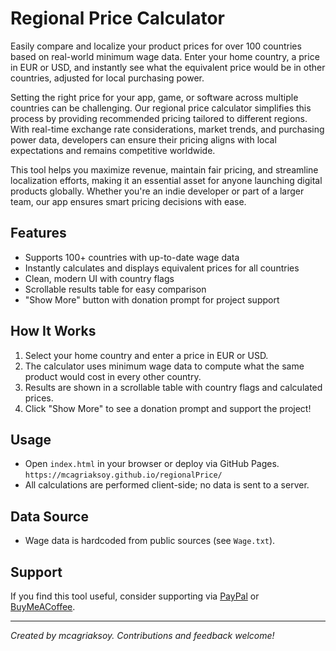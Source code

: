 # Regional Price Calculator

Easily compare and localize your product prices for over 100 countries based on real-world minimum wage data. Enter your home country, a price in EUR or USD, and instantly see what the equivalent price would be in other countries, adjusted for local purchasing power.

Setting the right price for your app, game, or software across multiple countries can be challenging. Our regional price calculator simplifies this process by providing recommended pricing tailored to different regions. With real-time exchange rate considerations, market trends, and purchasing power data, developers can ensure their pricing aligns with local expectations and remains competitive worldwide.

This tool helps you maximize revenue, maintain fair pricing, and streamline localization efforts, making it an essential asset for anyone launching digital products globally. Whether you're an indie developer or part of a larger team, our app ensures smart pricing decisions with ease.

## Features
- Supports 100+ countries with up-to-date wage data
- Instantly calculates and displays equivalent prices for all countries
- Clean, modern UI with country flags
- Scrollable results table for easy comparison
- "Show More" button with donation prompt for project support

## How It Works
1. Select your home country and enter a price in EUR or USD.
2. The calculator uses minimum wage data to compute what the same product would cost in every other country.
3. Results are shown in a scrollable table with country flags and calculated prices.
4. Click "Show More" to see a donation prompt and support the project!

## Usage
- Open `index.html` in your browser or deploy via GitHub Pages. `https://mcagriaksoy.github.io/regionalPrice/`
- All calculations are performed client-side; no data is sent to a server.

## Data Source
- Wage data is hardcoded from public sources (see `Wage.txt`).

## Support
If you find this tool useful, consider supporting via [PayPal](https://www.paypal.com/donate/?hosted_button_id=QD5J7HPVUXW5G) or [BuyMeACoffee](https://www.buymeacoffee.com/mcagriaksoy).

---

*Created by mcagriaksoy. Contributions and feedback welcome!*

